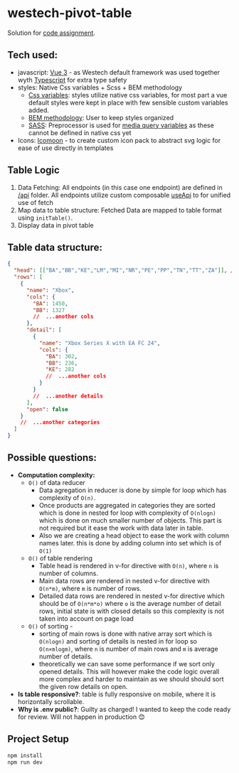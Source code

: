 # westech-pivot-table

Solution for [code assignment](src/assets/zadanie_js%201.txt).

## Tech used:

- javascript: [Vue 3](https://vuejs.org/) - as Westech default framework was used together wyth [Typescript](https://www.typescriptlang.org/) for extra type safety
- styles: Native Css variables + Scss + BEM methodology 
  - [Css variables](https://developer.mozilla.org/en-US/docs/Web/CSS/Using_CSS_custom_properties#declaring_custom_properties): styles utilize native css variables, for most part a vue default styles were kept in place with few sensible custom variables added.
  - [BEM methodology](https://getbem.com/): User to keep styles organized
  - [SASS](https://sass-lang.com/): Preprocessor is used for [media query variables](src/assets/styles/variables.scss) as these cannot be defined in native css yet
- Icons: [Icomoon](https://icomoon.io/) - to create custom icon pack to abstract svg logic for ease of use directly in templates

## Table Logic
1. Data Fetching: All endpoints (in this case one endpoint) are defined in [/api](src/api/) folder. All endpoints utilize custom composable [useApi](src/composables/useApi.ts) to for unified use of fetch
2. Map data to table structure: Fetched Data are mapped to table format using `initTable()`.
3. Display data in pivot table

## Table data structure:

```json
{
  "head": [["BA","BB","KE","LM","MI","NR","PE","PP","TN","TT","ZA"]], // valid col names
  "rows": [
    {
      "name": "Xbox",
      "cols": {
        "BA": 1450,
        "BB": 1327
        //  ...another cols
      },
      "detail": [
        {
          "name": "Xbox Series X with EA FC 24",
          "cols": {
            "BA": 302,
            "BB": 236,
            "KE": 282
            //  ...another cols
          }
        }
        //  ...another details
      ],
      "open": false
    }
    //  ...another categories
  ]
}
```

## Possible questions:
- **Computation complexity:**
  - `O()` of data reducer
    - Data agregation in reducer is done by simple for loop which has complexity of `O(n)`.
    - Once products are aggregated in categories they are sorted which is done in nested for loop with complexity of `O(nlogn)` which is done on much smaller number of objects. This part is not required but it ease the work with data later in table.
    - Also we are creating a head object to ease the work with column names later. this is done by adding column into set which is of `O(1)` 
  - `O()` of table rendering
    - Table head is rendered in v-for directive with `O(n)`, where `n` is number of columns.
    - Main data rows are rendered in nested v-for directive with `O(n*m)`, where `m` is number of rows.
    - Detailed data rows are rendered in nested v-for directive which should be of `O(n*m*o)` where `o` is the average number of detail rows, initial state is with closed details so this complexity is not taken into account on page load
  - `O()` of sorting - 
    - sorting of main rows is done with native array sort which is `O(nlogn)` and sorting of details is nested in for loop so `O(n×mlogm)`, where `n` is number of main rows and `m` is average number of details.
    - theoretically we can save some performance if we sort only opened details. This will however make the code logic overall more complex and harder to maintain as we should should sort the given row details on open.
- **Is table responsive?**: table is fully responsive on mobile, where it is horizontally scrollable.
- **Why is .env public?**: Guilty as charged! I wanted to keep the code ready for review. Will not happen in production 😊

## Project Setup

```sh
npm install
npm run dev
```
